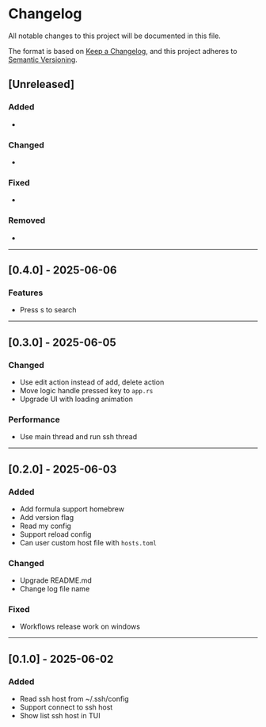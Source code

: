 # Changelog

All notable changes to this project will be documented in this file.

The format is based on [Keep a Changelog](https://keepachangelog.com/en/1.0.0/),
and this project adheres to [Semantic Versioning](https://semver.org/spec/v2.0.0.html).

## [Unreleased]

### Added

-

### Changed

-

### Fixed

-

### Removed
-

---

## [0.4.0] - 2025-06-06
### Features

- Press s to search

---

## [0.3.0] - 2025-06-05
### Changed

- Use edit action instead of add, delete action
- Move logic handle pressed key to `app.rs`
- Upgrade UI with loading animation

### Performance

- Use main thread and run ssh thread

---

## [0.2.0] - 2025-06-03
### Added

- Add formula support homebrew
- Add version flag
- Read my config
- Support reload config
- Can user custom host file with `hosts.toml`

### Changed

- Upgrade README.md
- Change log file name

### Fixed

- Workflows release work on windows

---

## [0.1.0] - 2025-06-02

### Added

- Read ssh host from ~/.ssh/config
- Support connect to ssh host
- Show list ssh host in TUI

